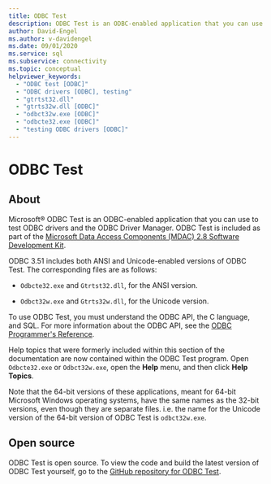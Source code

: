 ```yaml
---
title: ODBC Test
description: ODBC Test is an ODBC-enabled application that you can use to test ODBC drivers and the ODBC Driver Manager.
author: David-Engel
ms.author: v-davidengel
ms.date: 09/01/2020
ms.service: sql
ms.subservice: connectivity
ms.topic: conceptual
helpviewer_keywords:
  - "ODBC test [ODBC]"
  - "ODBC drivers [ODBC], testing"
  - "gtrtst32.dll"
  - "gtrts32w.dll [ODBC]"
  - "odbct32w.exe [ODBC]"
  - "odbcte32.exe [ODBC]"
  - "testing ODBC drivers [ODBC]"
---
```


# ODBC Test

## About

Microsoft® ODBC Test is an ODBC-enabled application that you can use to test ODBC drivers and the ODBC Driver Manager. ODBC Test is included as part of the [Microsoft Data Access Components (MDAC) 2.8 Software Development Kit](https://www.microsoft.com/download/details.aspx?id=21995).

ODBC 3.51 includes both ANSI and Unicode-enabled versions of ODBC Test. The corresponding files are as follows:

- `Odbcte32.exe` and `Gtrtst32.dll`, for the ANSI version.

- `Odbct32w.exe` and `Gtrts32w.dll`, for the Unicode version.

To use ODBC Test, you must understand the ODBC API, the C language, and SQL. For more information about the ODBC API, see the [ODBC Programmer's Reference](../odbc/reference/odbc-programmer-s-reference.md).

Help topics that were formerly included within this section of the documentation are now contained within the ODBC Test program. Open `Odbcte32.exe` or `Odbct32w.exe`, open the **Help** menu, and then click **Help Topics**.

Note that the 64-bit versions of these applications, meant for 64-bit Microsoft Windows operating systems, have the same names as the 32-bit versions, even though they are separate files. i.e. the name for the Unicode version of the 64-bit version of ODBC Test is `odbct32w.exe`.

## Open source

ODBC Test is open source. To view the code and build the latest version of ODBC Test yourself, go to the [GitHub repository for ODBC Test](https://github.com/microsoft/ODBCTest).
